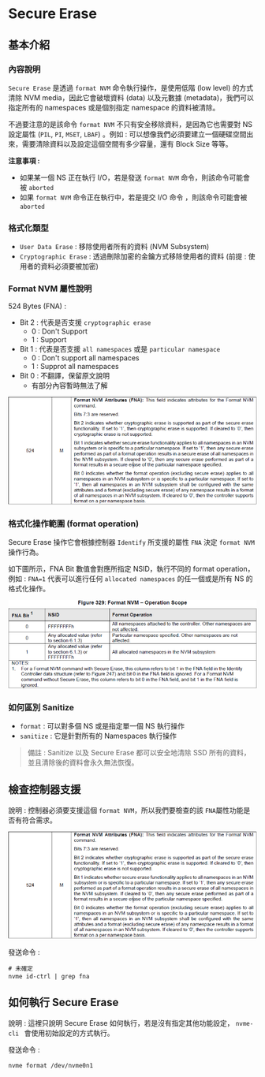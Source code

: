 # Secure Erase



## 基本介紹

### 內容說明

`Secure Erase` 是透過 `format NVM` 命令執行操作，是使用低階 (low level) 的方式清除 NVM media，因此它會破壞資料 (data) 以及元數據 (metadata)，我們可以指定所有的 namespaces 或是個別指定 namespace 的資料被清除。

不過要注意的是該命令 `format NVM` 不只有安全移除資料，是因為它也需要對 NS 設定屬性 (`PIL`, `PI`, `MSET`, `LBAF`) 。例如 : 可以想像我們必須要建立一個硬碟空間出來，需要清除資料以及設定這個空間有多少容量，還有 Block Size 等等。

**注意事項 :** 

* 如果某一個 NS 正在執行 I/O，若是發送 `format NVM` 命令，則該命令可能會被 `aborted`
* 如果 `format NVM` 命令正在執行中，若是提交 I/O 命令 ，則該命令可能會被 `aborted`



### 格式化類型 

* `User Data Erase` : 移除使用者所有的資料 (NVM Subsystem)
* `Cryptographic Erase` : 透過刪除加密的金鑰方式移除使用者的資料 (前提 : 使用者的資料必須要被加密)



### Format NVM 屬性說明

524 Bytes (FNA) : 

* Bit 2 : 代表是否支援 `cryptographic erase`
  * 0 : Don't Support
  * 1 : Support
* Bit 1 : 代表是否支援 `all namespaces` 或是 `particular namespace`
  * 0 : Don't support all namespaces
  * 1 : Supprot all namespaces
* Bit 0 : 不翻譯，保留原文說明 
  * 有部分內容暫時無法了解

![](https://github.com/miniedwins/learning/blob/main/nvme/pic/identify_controller/Identify_Controller_FNA.png)



### 格式化操作範圍 (format operation)

Secure Erase 操作它會根據控制器 `Identify` 所支援的屬性 `FNA` 決定 `format NVM` 操作行為。

如下圖所示，FNA Bit 數值會對應所指定 NSID，執行不同的 format operation，例如 : `FNA=1` 代表可以進行任何 `allocated namespaces` 的任一個或是所有 NS 的格式化操作。

![](https://github.com/miniedwins/learning/blob/main/nvme/pic/format_nvm_operation_scope.png)



### 如何區別  Sanitize

* `format` : 可以對多個 NS 或是指定單一個 NS 執行操作
* `sanitize` : 它是針對所有的 Namespaces 執行操作

> 備註 : Sanitize 以及 Secure Erase 都可以安全地清除 SSD 所有的資料，並且清除後的資料會永久無法恢復。



## 檢查控制器支援

說明 : 控制器必須要支援這個 `format NVM`，所以我們要檢查的該 `FNA`屬性功能是否有符合需求。

![](https://github.com/miniedwins/learning/blob/main/nvme/pic/identify_controller/Identify_Controller_FNA.png)

發送命令 : 

~~~shell
# 未確定
nvme id-ctrl | grep fna
~~~



## 如何執行 Secure Erase

說明 : 這裡只說明 Secure Erase 如何執行，若是沒有指定其他功能設定， `nvme-cli ` 會使用初始設定的方式執行。

發送命令 : 

~~~shell
nvme format /dev/nvme0n1
~~~

